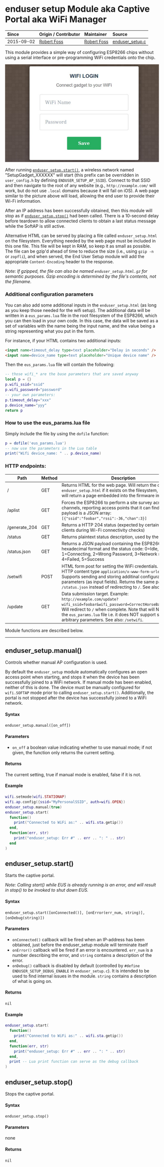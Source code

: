 # enduser setup Module aka Captive Portal aka WiFi Manager
| Since  | Origin / Contributor  | Maintainer  | Source  |
| :----- | :-------------------- | :---------- | :------ |
| 2015-09-02 | [Robert Foss](https://github.com/robertfoss) | [Robert Foss](https://github.com/robertfoss) | [enduser_setup.c](../../app/modules/enduser_setup.c)|

This module provides a simple way of configuring ESP8266 chips without using a serial interface or pre-programming WiFi credentials onto the chip.

![enduser setup config dialog](../img/enduser-setup.jpg "enduser setup config dialog")

After running [`enduser_setup.start()`](#enduser_setupstart), a wireless network named "SetupGadget_XXXXXX" will start (this prefix can be overridden in `user_config.h` by defining
`ENDUSER_SETUP_AP_SSID`). Connect to that SSID and then navigate to the root
of any website (e.g., `http://example.com/` will work, but do not use `.local` domains because it will fail on iOS). A web page similar to the picture above will load, allowing the
end user to provide their Wi-Fi information.

After an IP address has been successfully obtained, then this module will stop as if [`enduser_setup.stop()`](#enduser_setupstop) had been called. There is a 10-second delay before
teardown to allow connected clients to obtain a last status message while the SoftAP is still active.

Alternative HTML can be served by placing a file called `enduser_setup.html` on the filesystem. Everything needed by the web page must be included in this one file. This file will be kept
in RAM, so keep it as small as possible. The file can be gzip'd ahead of time to reduce the size (i.e., using `gzip -n` or `zopfli`), and when served, the End User Setup module will add
the appropriate `Content-Encoding` header to the response.

*Note: If gzipped, the file can also be named `enduser_setup.html.gz` for semantic purposes. Gzip encoding is determined by the file's contents, not the filename.*

### Additional configuration parameters

You can also add some additional inputs in the `enduser_setup.html` (as long as you keep those needed for the wifi setup). The additional data will be written in a `eus_params.lua`
file in the root filesystem of the ESP8266, which you can then load in your own code. In this case, the data will be saved as a set of variables with the name being the input name, 
and the value being a string representing what you put in the form.

For instance, if your HTML contains two additional inputs:

```html
<input name=timeout_delay type=text placeholder="Delay in seconds" />
<input name=device_name type=text placeholder="Unique device name" />
```

Then the `eus_params.lua` file will contain the following:

```lua
-- those wifi_* are the base parameters that are saved anyway
local p = {}
p.wifi_ssid="ssid"
p.wifi_password="password"
-- your own parameters:
p.timeout_delay="xxx"
p.device_name="yyy"
return p
```

### How to use the eus_params.lua file

Simply include the file by using the `dofile` function:
```lua
p = dofile('eus_params.lua')
-- now use the parameters in the Lua table
print("Wifi device_name: " .. p.device_name)
```

### HTTP endpoints:

|Path|Method|Description|
|----|------|-----------|
|/|GET|Returns HTML for the web page. Will return the contents of `enduser_setup.html` if it exists on the filesystem, otherwise will return a page embedded into the firmware image.|
|/aplist|GET|Forces the ESP8266 to perform a site survey across all channels, reporting access points that it can find. Return payload is a JSON array: `[{"ssid":"foobar","rssi":-36,"chan":3}]`|
|/generate_204|GET|Returns a HTTP 204 status (expected by certain Android clients during Wi-Fi connectivity checks)|
|/status|GET|Returns plaintext status description, used by the web page|
|/status.json|GET|Returns a JSON payload containing the ESP8266's chip id in hexadecimal format and the status code: 0=Idle, 1=Connecting, 2=Wrong Password, 3=Network not Found, 4=Failed, 5=Success|
|/setwifi|POST|HTML form post for setting the WiFi credentials. Expects HTTP content type `application/x-www-form-urlencoded`. Supports sending and storing additinal configuration parameters (as input fields). Returns the same payload as `/status.json` instead of redirecting to `/`. See also: `/update`.|
|/update|GET|Data submission target. Example: `http://example.com/update?wifi_ssid=foobar&wifi_password=CorrectHorseBatteryStaple`. Will redirect to `/` when complete. Note that will NOT update the `eus_params.lua` file i.e. it does NOT support sending arbitrary parameters. See also: `/setwifi`. |

Module functions are described below.

---

## enduser_setup.manual()

Controls whether manual AP configuration is used.

By default the `enduser_setup` module automatically configures an open access point when starting, and stops it when the device has been successfully joined to a WiFi network. If manual mode has been enabled, neither of this is done. The device must be manually configured for `wifi.SOFTAP` mode prior to calling `enduser_setup.start()`. Additionally, the portal is not stopped after the device has successfully joined to a WiFi network.


#### Syntax
`enduser_setup.manual([on_off])`

#### Parameters
  - `on_off` a boolean value indicating whether to use manual mode; if not given, the function only returns the current setting.

#### Returns
The current setting, true if manual mode is enabled, false if it is not.

#### Example
```lua
wifi.setmode(wifi.STATIONAP)
wifi.ap.config({ssid="MyPersonalSSID", auth=wifi.OPEN})
enduser_setup.manual(true)
enduser_setup.start(
  function()
    print("Connected to WiFi as:" .. wifi.sta.getip())
  end,
  function(err, str)
    print("enduser_setup: Err #" .. err .. ": " .. str)
  end
)
```

## enduser_setup.start()

Starts the captive portal.

*Note: Calling start() while EUS is already running is an error, and will result in stop() to be invoked to shut down EUS.*

#### Syntax
`enduser_setup.start([onConnected()], [onError(err_num, string)], [onDebug(string)])`

#### Parameters
 - `onConnected()` callback will be fired when an IP-address has been obtained, just before the enduser_setup module will terminate itself
 - `onError()` callback will be fired if an error is encountered. `err_num` is a number describing the error, and `string` contains a description of the error.
 - `onDebug()` callback is disabled by default (controlled by `#define ENDUSER_SETUP_DEBUG_ENABLE` in `enduser_setup.c`). It is intended to be used to find internal issues in the module. `string` contains a description of what is going on.

#### Returns
`nil`

#### Example
```lua
enduser_setup.start(
  function()
    print("Connected to WiFi as:" .. wifi.sta.getip())
  end,
  function(err, str)
    print("enduser_setup: Err #" .. err .. ": " .. str)
  end,
  print -- Lua print function can serve as the debug callback
)
```

## enduser_setup.stop()

Stops the captive portal.

#### Syntax
`enduser_setup.stop()`

#### Parameters
none

#### Returns
`nil`
